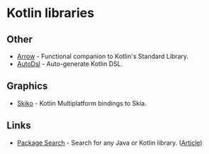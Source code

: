 # Kotlin libraries

## Other

- [Arrow](https://github.com/arrow-kt/arrow) - Functional companion to Kotlin's Standard Library.
- [AutoDsl](https://github.com/juanchosaravia/autodsl) - Auto-generate Kotlin DSL.

## Graphics

- [Skiko](https://github.com/JetBrains/skiko) - Kotlin Multiplatform bindings to Skia.

## Links

- [Package Search](https://package-search.jetbrains.com/) - Search for any Java or Kotlin library. ([Article](https://blog.jetbrains.com/idea/2020/04/package-search-on-the-web))
